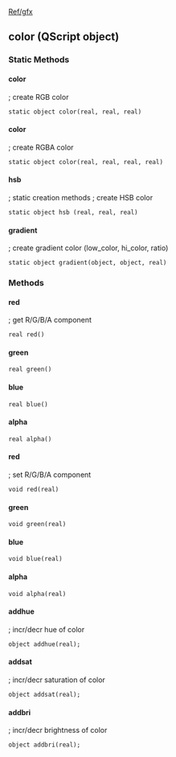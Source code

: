 [Ref/gfx](../../../Ref/gfx)


## color (QScript object)

### Static Methods

#### color
; create RGB color
```
static object color(real, real, real)
```

#### color
; create RGBA color
```
static object color(real, real, real, real)
```

#### hsb
; static creation methods
; create HSB color
```
static object hsb (real, real, real)
```

#### gradient
; create gradient color (low_color, hi_color, ratio)
```
static object gradient(object, object, real)
```

### Methods

#### red
; get R/G/B/A component
```
real red()
```
#### green
```
real green()
```
#### blue
```
real blue()
```
#### alpha
```
real alpha()
```

#### red
; set R/G/B/A component
```
void red(real)
```
#### green
```
void green(real)
```
#### blue
```
void blue(real)
```
#### alpha
```
void alpha(real)
```

#### addhue
; incr/decr hue of color
```
object addhue(real);
```

#### addsat
; incr/decr saturation of color
```
object addsat(real);
```

#### addbri
; incr/decr brightness of color
```
object addbri(real);
```
